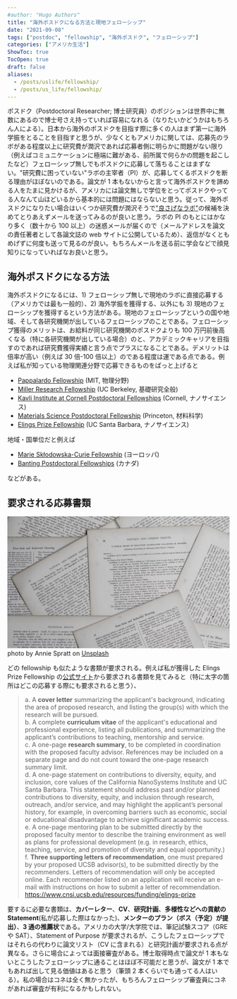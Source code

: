 ```yaml
---
#author: "Hugo Authors"
title: "海外ポスドクになる方法と現地フェローシップ"
date: "2021-09-08"
tags: ["postdoc", "fellowship", "海外ポスドク", "フェローシップ"]
categories: ["アメリカ生活"]
ShowToc: true
TocOpen: true
draft: false
aliases:
  - /posts/uslife/fellowship/
  - /posts/us_life/fellowship/
---
```


ポスドク（Postdoctoral Researcher; 博士研究員）のポジションは世界中に無数にあるので博士号さえ持っていれば容易になれる（なりたいかどうかはもちろん人による）。日本から海外のポスドクを目指す際に多くの人はまず第一に海外学振をとることを目指すと思うが、少なくともアメリカに関しては、応募先のラボがある程度以上に研究費が潤沢であれば応募者側に明らかに問題がない限り（例えばコミュニケーションに極端に難がある、前所属で何らかの問題を起こしたなど）フェローシップ無しでもポスドクに応募して落ちることはまずない。"研究費に困っていない"ラボの主宰者（PI）が、応募してくるポスドクを断る理由がほぼないのである。論文が 1 本もないからと言って海外ポスドクを諦める人をたまに見かけるが、アメリカには論文無しで学位をとってポスドクやってる人なんて山ほどいるから基本的には問題にはならないと思う。従って、海外ポスドクになりたい場合はいくつか研究費が潤沢そうで["良さげなラボ"](https://www.yusaito.com/blog/posts/us-life/how-to-choose-lab/)の候補を決めてとりあえずメールを送ってみるのが良いと思う。ラボの PI のもとにはかなり多く（数十から 100 以上）の迷惑メールが届くので（メールアドレスを論文の責任著者として各論文誌の web サイトに公開しているため）、返信がなくともめげずに何度も送って見るのが良い。もちろんメールを送る前に学会などで顔見知りになっていればなお良いと思う。

## 海外ポスドクになる方法

海外ポスドクになるには、1) フェローシップ無しで現地のラボに直接応募する（アメリカでは最も一般的）、2) 海外学振を獲得する、以外にも 3) 現地のフェローシップを獲得するという方法がある。現地のフェローシップというの国や地域、そして各研究機関が出しているフェローシップのことである。フェローシップ獲得のメリットは、お給料が同じ研究機関のポスドクよりも 100 万円前後高くなる（特に各研究機関が出している場合）のと、アカデミックキャリアを目指すのであれば研究費獲得実績と言う点でプラスになることである。デメリットは倍率が高い（例えば 30 倍-100 倍以上）のである程度は運である点である。例えば私が知っている物理関連分野で応募できるものをぱっと上げると

- [Pappalardo Fellowship](https://physics.mit.edu/research/pappalardo-fellowships-in-physics/) (MIT, 物理分野)
- [Miller Research Fellowship](https://miller.berkeley.edu/fellowship) (UC Berkeley, 基礎研究全般)
- [Kavli Institute at Cornell Postdoctoral Fellowships](https://www.kicnano.cornell.edu/funding/postdocs/) (Cornell, ナノサイエンス)
- [Materials Science Postdoctoral Fellowship](https://pccm.princeton.edu/education/materials-science-postdoctoral-fellowship-competition) (Princeton, 材料科学)
- [Elings Prize Fellowship](https://www.cnsi.ucsb.edu/resources/funding/elings-prize) (UC Santa Barbara, ナノサイエンス)

地域・国単位だと例えば

- [Marie Skłodowska-Curie Fellowship](https://ec.europa.eu/research/mariecurieactions/actions/postdoctoral-fellowships) (ヨーロッパ)
- [Banting Postdoctoral Fellowships](https://banting.fellowships-bourses.gc.ca/en/home-accueil.html) (カナダ)

などがある。

## 要求される応募書類

![](images/2022-03-31-23-02-02.png)
photo by Annie Spratt on [Unsplash](https://unsplash.com/)

どの fellowship も似たような書類が要求される。例えば私が獲得した Elings Prize Fellowship の[公式サイト](https://www.cnsi.ucsb.edu/resources/funding/elings-prize)から要求される書類を見てみると（特に太字の箇所はどこの応募する際にも要求されると思う）、

> a. A **cover letter** summarizing the applicant's background, indicating the area of proposed research, and listing the group(s) with which the research will be pursued.<br>
> b. A complete **curriculum vitae** of the applicant's educational and professional experience, listing all publications, and summarizing the applicant’s contributions to teaching, mentorship and service.<br>
> c. A one-page **research summary**, to be completed in coordination with the proposed faculty advisor. References may be included on a separate page and do not count toward the one-page research summary limit.<br>
> d. A one-page statement on contributions to diversity, equity, and inclusion, core values of the California NanoSystems Institute and UC Santa Barbara. This statement should address past and/or planned contributions to diversity, equity, and inclusion through research, outreach, and/or service, and may highlight the applicant’s personal history, for example, in overcoming barriers such as economic, social or educational disadvantage to achieve significant academic success.<br>
> e. A one-page mentoring plan to be submitted directly by the proposed faculty mentor to describe the training environment as well as plans for professional development (e.g. in research, ethics, teaching, service, and promotion of diversity and equal opportunity.)<br>
> f. **Three supporting letters of recommendation**, one must prepared by your proposed UCSB advisor(s), to be submitted directly by the recommenders. Letters of recommendation will only be accepted online. Each recommender listed on an application will receive an e-mail with instructions on how to submit a letter of recommendation.
> https://www.cnsi.ucsb.edu/resources/funding/elings-prize

要するに必要な書類は、**カバーレター**、**CV**、**研究計画**、**多様性などへの貢献の Statement**(私が応募した際はなかった)、**メンターのプラン（ボス（予定）が提出）**、**3 通の推薦状**である。アメリカの大学/大学院では、筆記試験スコア（GRE や SAT）、Statement of Purpose が要求されるが、こうしたフェローシップではそれらの代わりに論文リスト（CV に含まれる）と研究計画が要求される点が異なる。さらに場合によっては面接審査がある。博士取得時点で論文が 1 本もないとこうしたフェローシップに通ることはほぼ不可能だと思うが、論文が 1 本でもあれば出して見る価値はあると思う（筆頭 2 本くらいでも通ってる人はいる）。私の場合はコネは全く無かったが、もちろんフェローシップ審査員にコネがあれば審査が有利になるかもしれない。
